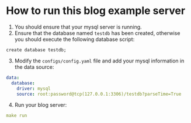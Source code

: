 # How to run this blog example server
1. You should ensure that your mysql server is running.
2. Ensure that the database named `testdb` has been created, 
   otherwise you should execute the following database script:
```mysql
create database testdb;
```
3. Modify the `configs/config.yaml` file and add your mysql information in the data source:
```yaml
data:
  database:
    driver: mysql
    source: root:password@tcp(127.0.0.1:3306)/testdb?parseTime=True
```
4. Run your blog server:
```yaml
make run
```